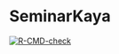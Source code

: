 # SeminarKaya
<!-- badges: start -->
[![R-CMD-check](https://github.com/n3lswMZ/SeminarKaya/actions/workflows/R-CMD-check.yaml/badge.svg)](https://github.com/n3lswMZ/SeminarKaya/actions/workflows/R-CMD-check.yaml)
<!-- badges: end -->
